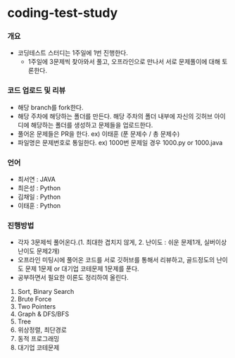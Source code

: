 # coding-test-study

### 개요
- 코딩테스트 스터디는 1주일에 1번 진행한다.
  - 1주일에 3문제씩 찾아와서 풀고, 오프라인으로 만나서 서로 문제풀이에 대해 토론한다.

### 코드 업로드 및 리뷰
- 해당 branch를 fork한다.
- 해당 주차에 해당하는 폴더를 만든다. 해당 주차의 폴더 내부에 자신의 깃허브 아이디에 해당하는 폴더를 생성하고 문제들을 업로드한다.
- 풀어온 문제들은 PR을 한다. ex) 이태훈 (푼 문제수 / 총 문제수)
- 파일명은 문제번호로 통일한다. ex) 1000번 문제일 경우 1000.py or 1000.java

### 언어
- 최서연 : JAVA
- 최은성 : Python
- 김채일 : Python
- 이태훈 : Python

### 진행방법
- 각자 3문제씩 풀어온다.(1. 최대한 겹치지 않게, 2. 난이도 : 쉬운 문제1개, 실버이상 난이도 문제2개)
- 오프라인 미팅시에 풀어온 코드를 서로 깃허브를 통해서 리뷰하고, 골드정도의 난이도 문제 1문제 or 대기업 코테문제 1문제를 푼다.
- 공부하면서 필요한 이론도 정리하여 올린다.
  
1. Sort, Binary Search
2. Brute Force
3. Two Pointers
4. Graph & DFS/BFS
5. Tree
6. 위상정렬, 최단경로
7. 동적 프로그래밍
8. 대기업 코테문제
